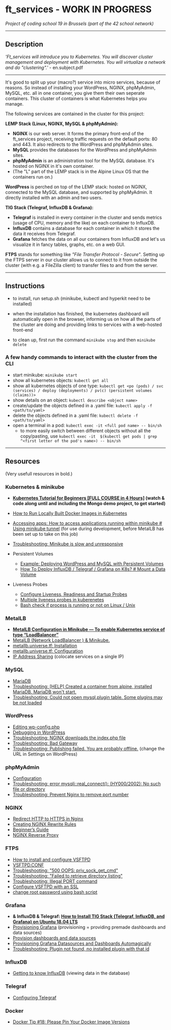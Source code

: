 # ft_services - WORK IN PROGRESS
_Project of coding school 19 in Brussels (part of the 42 school network)_

---

## Description

*'Ft_services will introduce you to Kubernetes. You will discover cluster management and deployment with Kubernetes. You will virtualize a network and do "clustering".'* - en.subject.pdf

---

It's good to split up your (macro?) service into micro services, because of reasons. So instead of installing your WordPress, NGINX, phpMyAdmin, MySQL, etc. all in one container, you give them their own seperate containers. This cluster of containers is what Kubernetes helps you manage. 

The following services are contained in the cluster for this project:

**LEMP Stack (Linux, NGINX, MySQL & phpMyAdmin):**
- **NGINX** is our web server. It forms the primary front-end of the ft_services project, receiving traffic requests on the default ports: 80 and 443. It also redirects to the WordPress and phpMyAdmin sites.
- **MySQL** provides the databases for the WordPress and phpMyAdmin sites.
- **phpMyAdmin** is an administration tool for the MySQL database. It's hosted on NGINX in it's own container.
- (The "L" part of the LEMP stack is in the Alpine Linux OS that the containers run on.)

**WordPress** is perched on top of the LEMP stack: hosted on NGINX, connected to the MySQL database, and supported by phpMyAdmin. It directly installed with an admin and two users.

**TIG Stack (Telegraf, InfluxDB & Grafana):**
- **Telegraf** is installed in every container in the cluster and sends metrics (usage of CPU, memory and the like) on each container to InfluxDB.
- **InfluxDB** contains a database for each container in which it stores the data it receives from Telegraf.
- **Grafana** fetches the data on all our containers from InfluxDB and let's us visualize it in fancy tables, graphs, etc. on a web GUI. 

**FTPS** stands for something like *"File Transfer Protocol - Secure"*. Setting up the FTPS server in our cluster allows us to connect to it from outside the cluster (with e.g. a FileZilla client) to transfer files to and from the server.

---

## Instructions
- to install, run setup.sh (minikube, kubectl and hyperkit need to be installed)

- when the installation has finished, the kubernetes dashboard will automatically open in the browser, informing us on how all the parts of the cluster are doing and providing links to services with a web-hosted front-end
- to clean up, first run the command `minikube stop` and then `minikube delete`

### A few handy commands to interact with the cluster from the CLI
- start minikube: `minikube start`
- show all kubernetes objects: `kubectl get all`
- show all kubernetes objects of one type: `kubectl get <po (pods) / svc (services) / deploy (deployments) / pv(c) (persistent volumes (claims))>`
- show details on an object: `kubectl describe <object name>`
- create/update the objects defined in a .yaml file: `kubectl apply -f <path/to/yaml>`
- delete the objects defined in a .yaml file: `kubectl delete -f <path/to/yaml>`
- open a terminal in a pod: `kubectl exec -it <full pod name> -- bin/sh`
	- to more easily switch between different objects without all the copy/pasting, use `kubectl exec -it  $(kubectl get pods | grep ^<first letter of the pod's name>) -- bin/sh`

---

## Resources

(Very usefull resources in bold.)

### Kubernetes & minikube
- **[Kubernetes Tutorial for Beginners [FULL COURSE in 4 Hours]](https://www.youtube.com/watch?v=X48VuDVv0do) (watch & code along until and including the Mongo demo project, to get started)**
- [How to Run Locally Built Docker Images in Kubernetes](https://medium.com/swlh/how-to-run-locally-built-docker-images-in-kubernetes-b28fbc32cc1d)
- [Accessing apps: How to access applications running within minikube # Using minikube tunnel](https://minikube.sigs.k8s.io/docs/handbook/accessing/#using-minikube-tunnel) (for use during development, before MetalLB has been set up to take on this job)
- [Troubleshooting: Minikube is slow and unresponsive](https://stackoverflow.com/questions/56327843/minikube-is-slow-and-unresponsive)

- Persistent Volumes
	- [Example: Deploying WordPress and MySQL with Persistent Volumes](https://kubernetes.io/docs/tutorials/stateful-application/mysql-wordpress-persistent-volume/)
	- [How To Deploy InfluxDB / Telegraf / Grafana on K8s? # Mount a Data Volume](https://octoperf.com/blog/2019/09/19/kraken-kubernetes-influxdb-grafana-telegraf/#mount-a-data-volume)

- Liveness Probes
	- [Configure Liveness, Readiness and Startup Probes](https://kubernetes.io/docs/tasks/configure-pod-container/configure-liveness-readiness-startup-probes/)
	- [Multiple liveness probes in kuberenetes](https://stackoverflow.com/questions/49172671/multiple-liveness-probes-in-kuberenetes)
	- [Bash check if process is running or not on Linux / Unix](https://www.cyberciti.biz/faq/bash-check-if-process-is-running-or-notonlinuxunix/)

### MetalLB
- **[MetalLB Configuration in Minikube — To enable Kubernetes service of type “LoadBalancer”](https://medium.com/faun/metallb-configuration-in-minikube-to-enable-kubernetes-service-of-type-loadbalancer-9559739787df)**
- [MetalLB (Network LoadBalancer ) & Minikube.](https://medium.com/@shoaib_masood/metallb-network-loadbalancer-minikube-335d846dfdbe)
- [metallb.universe.tf: Installation](https://metallb.universe.tf/installation/)
- [metallb.universe.tf: Configuration](https://metallb.universe.tf/configuration/)
- [IP Address Sharing](https://metallb.universe.tf/usage/#ip-address-sharing) (colocate services on a single IP)

### MySQL
- [MariaDB](https://wiki.alpinelinux.org/wiki/MariaDB)
- [Troubleshooting: [HELP] Created a container from alpine, installed MariaDB. MariaDB won't start.](https://www.reddit.com/r/docker/comments/3ucc8y/help_created_a_container_from_alpine_installed/)
- [Troubleshooting: Could not open mysql.plugin table. Some plugins may be not loaded](https://stackoverflow.com/questions/34198735/could-not-open-mysql-plugin-table-some-plugins-may-be-not-loaded)

### WordPress
- [Editing wp-config.php](https://wordpress.org/support/article/editing-wp-config-php/#set-database-host)
- [Debugging in WordPress](https://wordpress.org/support/article/debugging-in-wordpress/)
- [Troubleshooting: NGINX downloads the index.php file](https://stackoverflow.com/questions/25591040/nginx-serves-php-files-as-downloads-instead-of-executing-them)
- [Troubleshooting: Bad Gateway](https://medium.com/@armno/til-fixing-http-502-bad-gateway-error-nginx-wordpress-a591be919adf)
- [Troubleshooting: Publishing failed. You are probably offline.](https://wordpress.org/support/topic/publishing-failed-you-are-probably-offline/) (change the URL in Settings on WordPress)

### phpMyAdmin
- [Configuration](https://docs.phpmyadmin.net/en/latest/config.html)
- [Troubleshooting: error mysqli::real_connect(): (HY000/2002): No such file or directory](https://stackoverflow.com/questions/29928109/getting-error-mysqlireal-connect-hy000-2002-no-such-file-or-directory-wh)
- [Troubleshooting: Prevent Nginx to remove port number](https://serverfault.com/questions/542202/prevent-nginx-to-remove-port-number)

### NGINX
- [Redirect HTTP to HTTPS in Nginx](https://linuxize.com/post/redirect-http-to-https-in-nginx/#:~:text=The%20preferred%20method%20to%20redirect,unpredictable%20behavior%20of%20the%20server.)
- [Creating NGINX Rewrite Rules](https://www.nginx.com/blog/creating-nginx-rewrite-rules/)
- [Beginner’s Guide](http://nginx.org/en/docs/beginners_guide.html)
- [NGINX Reverse Proxy](https://docs.nginx.com/nginx/admin-guide/web-server/reverse-proxy/)

### FTPS
- [How to install and configure VSFTPD](https://www.howtoforge.com/tutorial/how-to-install-and-configure-vsftpd/)
- [VSFTPD.CONF](http://vsftpd.beasts.org/vsftpd_conf.html)
- [Troubleshooting: "500 OOPS: priv_sock_get_cmd"](https://www.liquidweb.com/kb/error-500-oops-priv_sock_get_cmd-on-fedora-20-solved/)
- [Troubleshooting: "Failed to retrieve directory listing"](https://serverfault.com/questions/555541/failed-to-retrieve-directory-listing-in-filezilla-connecting-to-vsftpd)
- [Troubleshooting: Illegal PORT command](https://askubuntu.com/questions/358603/vsftpd-illegal-port-command)
- [Configure VSFTPD with an SSL](https://www.liquidweb.com/kb/configure-vsftpd-ssl/)
- [change root password using bash script](https://stackoverflow.com/questions/52211476/change-root-password-using-bash-script)

### Grafana
- **& InfluxDB & Telegraf: [How to Install TIG Stack (Telegraf, InfluxDB, and Grafana) on Ubuntu 18.04 LTS](https://www.howtoforge.com/tutorial/how-to-install-tig-stack-telegraf-influxdb-and-grafana-on-ubuntu-1804/)**
- [Provisioning Grafana](https://grafana.com/docs/grafana/latest/administration/provisioning/) (provisioning = providing premade dashboards and data sources)
- [Provision dashboards and data sources](https://grafana.com/tutorials/provision-dashboards-and-data-sources/#1)
- [Provisioning Grafana Datasources and Dashboards Automagically](https://blog.56k.cloud/provisioning-grafana-datasources-and-dashboards-automagically/)
- [Troubleshooting: Plugin not found, no installed plugin with that id](https://community.grafana.com/t/plugin-not-found-no-installed-plugin-with-that-id/26646)

### InfluxDB
- [Getting to know InfluxDB](https://oznetnerd.com/2017/06/11/getting-know-influxdb/) (viewing data in the database)

### Telegraf
- [Configuring Telegraf](https://docs.influxdata.com/telegraf/v1.17/administration/configuration/)

### Docker
- [Docker Tip #18: Please Pin Your Docker Image Versions](https://nickjanetakis.com/blog/docker-tip-18-please-pin-your-docker-image-versions)

